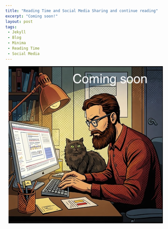 ```yaml
---
title: "Reading Time and Social Media Sharing and continue reading"
excerpt: "Coming soon!"
layout: post
tags:
 - Jekyll
 - Blog
 - Minima
 - Reading Time
 - Social Media
---
```


<p style="text-align:center;">
	<img src="/assets/images/under_construction.jpg" alt="Man and cat at desk writing blog">
</p>
